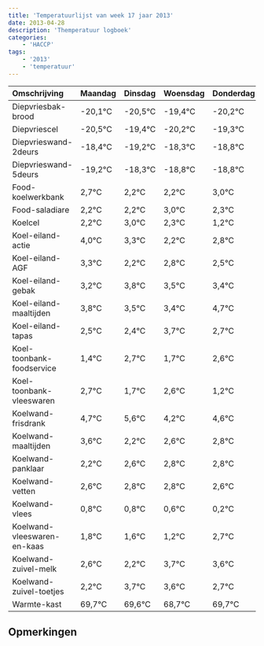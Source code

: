 ```yaml
---
title: 'Temperatuurlijst van week 17 jaar 2013'
date: 2013-04-28
description: 'Themperatuur logboek'
categories:
    - 'HACCP'
tags:
    - '2013'
    - 'temperatuur'
---
```

|Omschrijving|Maandag|Dinsdag|Woensdag|Donderdag|Vrijdag|Zaterdag|Zondag|
|:---|:---|:---|:---|:---|:---|:---|:---|
|Diepvriesbak-brood|-20,1°C|-20,5°C|-19,4°C|-20,2°C|-19,3°C|-19,8°C|-19,8°C|
|Diepvriescel|-20,5°C|-19,4°C|-20,2°C|-19,3°C|-19,8°C|-19,8°C|-19,0°C|
|Diepvrieswand-2deurs|-18,4°C|-19,2°C|-18,3°C|-18,8°C|-18,8°C|-18,0°C|-18,7°C|
|Diepvrieswand-5deurs|-19,2°C|-18,3°C|-18,8°C|-18,8°C|-18,0°C|-18,7°C|-19,8°C|
|Food-koelwerkbank|2,7°C|2,2°C|2,2°C|3,0°C|2,3°C|1,2°C|1,8°C|
|Food-saladiare|2,2°C|2,2°C|3,0°C|2,3°C|1,2°C|1,8°C|1,5°C|
|Koelcel|2,2°C|3,0°C|2,3°C|1,2°C|1,8°C|1,5°C|1,4°C|
|Koel-eiland-actie|4,0°C|3,3°C|2,2°C|2,8°C|2,5°C|2,4°C|3,7°C|
|Koel-eiland-AGF|3,3°C|2,2°C|2,8°C|2,5°C|2,4°C|3,7°C|2,7°C|
|Koel-eiland-gebak|3,2°C|3,8°C|3,5°C|3,4°C|4,7°C|3,7°C|4,6°C|
|Koel-eiland-maaltijden|3,8°C|3,5°C|3,4°C|4,7°C|3,7°C|4,6°C|3,2°C|
|Koel-eiland-tapas|2,5°C|2,4°C|3,7°C|2,7°C|3,6°C|2,2°C|2,6°C|
|Koel-toonbank-foodservice|1,4°C|2,7°C|1,7°C|2,6°C|1,2°C|1,6°C|1,8°C|
|Koel-toonbank-vleeswaren|2,7°C|1,7°C|2,6°C|1,2°C|1,6°C|1,8°C|1,8°C|
|Koelwand-frisdrank|4,7°C|5,6°C|4,2°C|4,6°C|4,8°C|4,8°C|4,6°C|
|Koelwand-maaltijden|3,6°C|2,2°C|2,6°C|2,8°C|2,8°C|2,6°C|2,2°C|
|Koelwand-panklaar|2,2°C|2,6°C|2,8°C|2,8°C|2,6°C|2,2°C|3,7°C|
|Koelwand-vetten|2,6°C|2,8°C|2,8°C|2,6°C|2,2°C|3,7°C|3,6°C|
|Koelwand-vlees|0,8°C|0,8°C|0,6°C|0,2°C|1,7°C|1,6°C|0,7°C|
|Koelwand-vleeswaren-en-kaas|1,8°C|1,6°C|1,2°C|2,7°C|2,6°C|1,7°C|2,7°C|
|Koelwand-zuivel-melk|2,6°C|2,2°C|3,7°C|3,6°C|2,7°C|3,7°C|2,4°C|
|Koelwand-zuivel-toetjes|2,2°C|3,7°C|3,6°C|2,7°C|3,7°C|2,4°C|3,0°C|
|Warmte-kast|69,7°C|69,6°C|68,7°C|69,7°C|68,4°C|69,0°C|68,5°C|

## Opmerkingen


